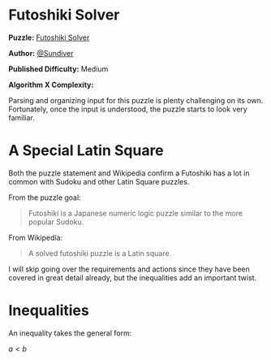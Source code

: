 # Futoshiki Solver

__Puzzle:__ [Futoshiki Solver](https://www.codingame.com/training/medium/futoshiki-solver)

__Author:__ [@Sundiver](https://www.codingame.com/profile/a4d5c1786311a05772d1b2f5dadac78e6102203)

__Published Difficulty:__ Medium

__Algorithm X Complexity:__

Parsing and organizing input for this puzzle is plenty challenging on its own. Fortunately, once the input is understood, the puzzle starts to look very familiar.

# A Special Latin Square
Both the puzzle statement and Wikipedia confirm a Futoshiki has a lot in common with Sudoku and other Latin Square puzzles.

From the puzzle goal:

>Futoshiki is a Japanese numeric logic puzzle similar to the more popular Sudoku.

From Wikipedia:

>A solved futoshiki puzzle is a Latin square.

I will skip going over the requirements and actions since they have been covered in great detail already, but the inequalities add an important twist.

# Inequalities

An inequality takes the general form:

$a < b$
